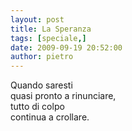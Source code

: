 ```yaml
---
layout: post
title: La Speranza
tags: [speciale,]
date: 2009-09-19 20:52:00
author: pietro
---
```

Quando saresti<br/>quasi pronto a rinunciare,<br/>tutto di colpo<br/>continua a crollare.
